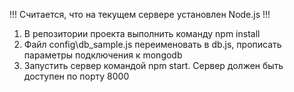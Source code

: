 !!! Считается, что на текущем сервере установлен Node.js !!!
1. В репозитории проекта выполнить команду npm install
2. Файл config\db_sample.js переименовать в db.js, прописать параметры подключения к mongodb
3. Запустить сервер командой npm start. Сервер должен быть доступен по порту 8000 
